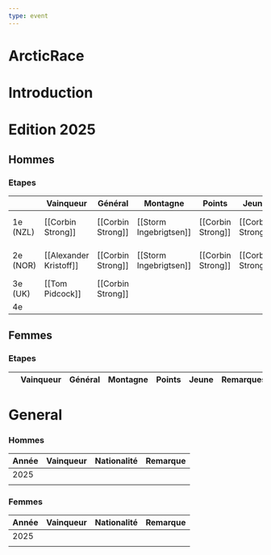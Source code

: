 ```yaml
---
type: event
---
```

# ArcticRace

# Introduction

# Edition 2025

## Hommes

### Etapes 

|          | Vainqueur              | Général           | Montagne               | Points            | Jeune             | Remarques                 |
| -------- | ---------------------- | ----------------- | ---------------------- | ----------------- | ----------------- | ------------------------- |
| 1e (NZL) | [[Corbin Strong]]      | [[Corbin Strong]] | [[Storm Ingebrigtsen]] | [[Corbin Strong]] | [[Corbin Strong]] | 5e -  [[Jenthe Biermans]] |
| 2e (NOR) | [[Alexander Kristoff]] | [[Corbin Strong]] | [[Storm Ingebrigtsen]] | [[Corbin Strong]] | [[Corbin Strong]] | 2e - [[Tom Van Asbroeck]] |
| 3e (UK)  | [[Tom Pidcock]]        | [[Corbin Strong]] |                        |                   |                   |                           |
| 4e       |                        |                   |                        |                   |                   |                           |
## Femmes

### Etapes

|     | Vainqueur | Général | Montagne | Points | Jeune | Remarques |
| --- | --------- | ------- | -------- | ------ | ----- | --------- |

# General

### Hommes


| Année | Vainqueur | Nationalité | Remarque |
| ----- | --------- | ----------- | -------- |
| 2025  |           |             |          |
|       |           |             |          |
### Femmes

| Année | Vainqueur | Nationalité | Remarque |
| ----- | --------- | ----------- | -------- |
| 2025  |           |             |          |
|       |           |             |          |
